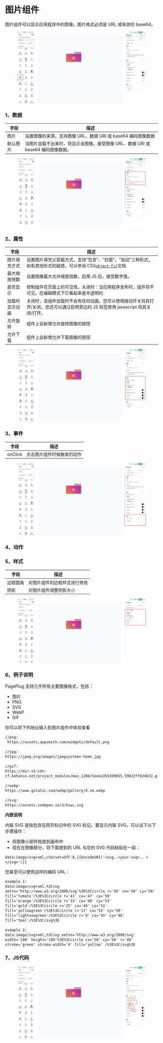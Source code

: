# 图片组件

图片组件可以显示应用程序中的图像。图片格式必须是 URL 或有效的 base64。

<figure><img src="../../../.gitbook/assets/image (104).png" alt=""><figcaption></figcaption></figure>

### 1、数据

| 字段   | 描述                                                |
| ---- | ------------------------------------------------- |
| 图片   | 设置图像的来源。支持图像 URL、数据 URI 或 base64 编码图像数据           |
| 默认图片 | 当图片加载不出来时，将显示该图像。接受图像 URL、数据 URI 或 base64 编码图像数据。 |

<figure><img src="../../../.gitbook/assets/image (130).png" alt=""><figcaption></figcaption></figure>

### 2、属性

| 字段      | 描述                                                                                                                               |
| ------- | -------------------------------------------------------------------------------------------------------------------------------- |
| 图片填充方式  | 设置图片填充父容器方式，支持“包含”、“封面”、“自动”三种形式，如有其他形式的疑惑，可以参阅 CSS[`object-fit`](https://developer.mozilla.org/en-US/docs/Web/CSS/object-fit)文档 |
| 最大缩放倍数  | 设置图像最大允许缩放倍数。启用 JS 后，接受数字值。                                                                                                      |
| 是否显示    | 控制组件在页面上的可见性。关闭时：当应用程序发布时，组件将不可见。在编辑模式下它看起来是半透明的                                                                                 |
| 加载时显示动画 | 关闭时，该组件加载时不会有任何动画。您可以使用拨动开关将其打开/关闭。您还可以通过启用旁边的 JS 标签使用 javascript 将其关闭/打开。                                                       |
| 允许旋转    | 组件上会新增允许旋转图像的按钮                                                                                                                  |
| 允许下载    | 组件上会新增允许下载图像的按钮                                                                                                                  |

<figure><img src="../../../.gitbook/assets/image (93).png" alt=""><figcaption></figcaption></figure>

### 3、事件

| 字段      | 描述            |
| ------- | ------------- |
| onClick | 点击图片组件时候触发的动作 |

<figure><img src="../../../.gitbook/assets/image (134).png" alt=""><figcaption></figcaption></figure>

### 4、动作





### 5、样式

| 字段   | 描述             |
| ---- | -------------- |
| 边框圆角 | 对图片组件的边框样式进行修改 |
| 阴影   | 对图片组件调整阴影大小    |

<figure><img src="../../../.gitbook/assets/image (94).png" alt=""><figcaption></figcaption></figure>

### 6、例子说明

PagePlug 支持几乎所有主要图像格式，包括：

* 图片
* PNG
* SVG
* WebP
* GIF

你可以将下列地址输入到图片组件中体验查看

```
//png:
 https://assets.appsmith.com/widgets/default.png

//jpg:
https://jpeg.org/images/jpegsystems-home.jpg

//gif:
https://mir-s3-cdn-cf.behance.net/project_modules/max_1200/5eeea355389655.59822ff824b72.gif

//webp:
https://www.gstatic.com/webp/gallery/4.sm.webp

//svg:
https://assets.codepen.io/3/kiwi.svg
```



**内嵌说明**

内联 SVG 是指包含在网页标记中的 SVG 标记。要显示内联 SVG，可以试下以下步骤操作：

* 将图像小部件拖放到画布中
* 现在在图像部分，将下面提到的 URL 与您的 SVG 代码粘贴在一起：

```
data:image/svg+xml;charset=UTF-8,{{encodeURI('<svg..<your-svg>.. ></svg>')}}
```

您甚至可以使用这样的编码 URL：

```
example 1:
data:image/svg+xml,%3Csvg xmlns='http://www.w3.org/2000/svg'%3E%3Ccircle r='50' cx='50' cy='50' fill='tomato'/%3E%3Ccircle r='41' cx='47' cy='50' fill='orange'/%3E%3Ccircle r='33' cx='48' cy='53' fill='gold'/%3E%3Ccircle r='25' cx='49' cy='51' fill='yellowgreen'/%3E%3Ccircle r='17' cx='52' cy='50' fill='lightseagreen'/%3E%3Ccircle r='9' cx='55' cy='48' fill='teal'/%3E%3C/svg%3E

example 2:
data:image/svg+xml,%3Csvg xmlns='http://www.w3.org/2000/svg' width='100' height='100'%3E%3Ccircle cx='50' cy='50' r='40' stroke='green' stroke-width='4' fill='yellow' /%3E%3C/svg%3E
```

### 7、JS代码



<figure><img src="../../../.gitbook/assets/image (98).png" alt=""><figcaption></figcaption></figure>
